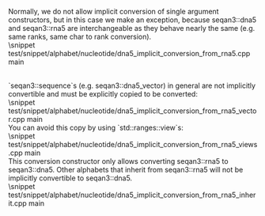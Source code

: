 <!-- SPDX-FileCopyrightText: 2006-2024 Knut Reinert & Freie Universität Berlin
     SPDX-FileCopyrightText: 2016-2024 Knut Reinert & MPI für molekulare Genetik
     SPDX-License-Identifier: CC-BY-4.0
-->

Normally, we do not allow implicit conversion of single argument constructors, but in this case we make an exception,
because seqan3::dna5 and seqan3::rna5 are interchangeable as they behave nearly the same (e.g. same ranks, same
char to rank conversion).
<br>
\snippet test/snippet/alphabet/nucleotide/dna5_implicit_conversion_from_rna5.cpp main

<br>
`seqan3::sequence`s (e.g. seqan3::dna5_vector) in general are not implicitly convertible and must be explicitly
copied to be converted:
<br>
\snippet test/snippet/alphabet/nucleotide/dna5_implicit_conversion_from_rna5_vector.cpp main

<br>
You can avoid this copy by using `std::ranges::view`s:
<br>
\snippet test/snippet/alphabet/nucleotide/dna5_implicit_conversion_from_rna5_views.cpp main

<br>
This conversion constructor only allows converting seqan3::rna5 to seqan3::dna5. Other alphabets that inherit
from seqan3::rna5 will not be implicitly convertible to seqan3::dna5.
<br>
\snippet test/snippet/alphabet/nucleotide/dna5_implicit_conversion_from_rna5_inherit.cpp main
